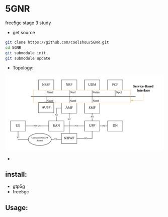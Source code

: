 # 5GNR
free5gc stage 3 study

- get source

```bash
git clone https://github.com/coolshou/5GNR.git
cd 5GNR
git submodule init
git submodule update
```

- Topology:

![stage2](https://github.com/coolshou/5GNR/blob/master/images/stage2.png)

- 

## install:

- gtp5g
- free5gc



## Usage:

